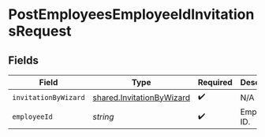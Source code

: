 # PostEmployeesEmployeeIdInvitationsRequest


## Fields

| Field                                                                         | Type                                                                          | Required                                                                      | Description                                                                   |
| ----------------------------------------------------------------------------- | ----------------------------------------------------------------------------- | ----------------------------------------------------------------------------- | ----------------------------------------------------------------------------- |
| `invitationByWizard`                                                          | [shared.InvitationByWizard](../../../sdk/models/shared/invitationbywizard.md) | :heavy_check_mark:                                                            | N/A                                                                           |
| `employeeId`                                                                  | *string*                                                                      | :heavy_check_mark:                                                            | Employee ID.                                                                  |